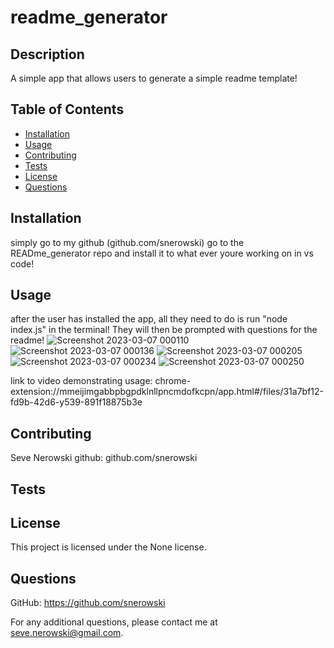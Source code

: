 # readme_generator 

## Description
A simple app that allows users to generate a simple readme template!

## Table of Contents
- [Installation](#installation)
- [Usage](#usage)
- [Contributing](#contributing)
- [Tests](#tests)
- [License](#license)
- [Questions](#questions)

## Installation
simply go to my github (github.com/snerowski) go to the READme_generator repo and install it to what ever youre working on in vs code!

## Usage
after the user has installed the app, all they need to do is run "node index.js" in the terminal! They will then be prompted with questions for the readme!
![Screenshot 2023-03-07 000110](https://user-images.githubusercontent.com/118015679/223328648-176385a5-1116-41b7-a495-d6e28e69a650.png)
![Screenshot 2023-03-07 000136](https://user-images.githubusercontent.com/118015679/223328664-230876d9-9cd3-4cef-861f-ab4ce16d358a.png)
![Screenshot 2023-03-07 000205](https://user-images.githubusercontent.com/118015679/223328680-2af79951-325e-44a7-b740-0909826c2613.png)
![Screenshot 2023-03-07 000234](https://user-images.githubusercontent.com/118015679/223328698-73da1445-19d1-4eb5-b67c-c6ad14aae126.png)
![Screenshot 2023-03-07 000250](https://user-images.githubusercontent.com/118015679/223328707-8945097f-8b7c-47b6-8ddb-95ef239c6e11.png)

link to video demonstrating usage: chrome-extension://mmeijimgabbpbgpdklnllpncmdofkcpn/app.html#/files/31a7bf12-fd9b-42d6-y539-891f18875b3e


## Contributing
Seve Nerowski 
github: github.com/snerowski

## Tests


## License
This project is licensed under the None license.

## Questions
GitHub: https://github.com/snerowski

For any additional questions, please contact me at seve.nerowski@gmail.com.
